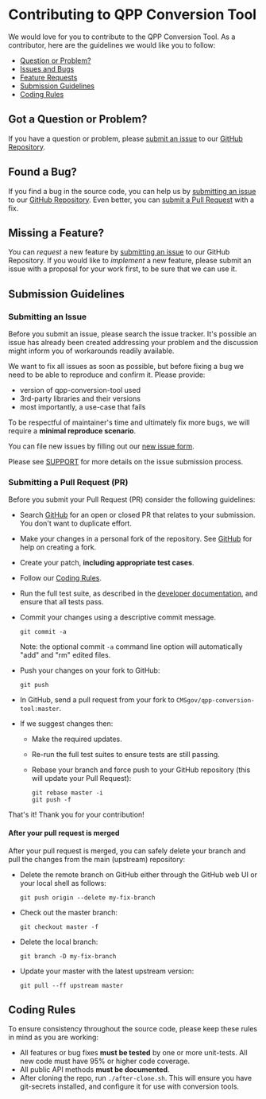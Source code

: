 # Contributing to QPP Conversion Tool

We would love for you to contribute to the QPP Conversion Tool. As a contributor, here are the guidelines we would like you to follow:

 - [Question or Problem?](#question)
 - [Issues and Bugs](#issue)
 - [Feature Requests](#feature)
 - [Submission Guidelines](#submit)
 - [Coding Rules](#rules)

## <a name="question"></a> Got a Question or Problem?
If you have a question or problem, please [submit an issue](#submit-issue) to our [GitHub Repository](https://github.com/CMSgov/qpp-conversion-tool).

## <a name="issue"></a> Found a Bug?
If you find a bug in the source code, you can help us by
[submitting an issue](#submit-issue) to our [GitHub Repository](https://github.com/CMSgov/qpp-conversion-tool). Even better, you can
[submit a Pull Request](#submit-pr) with a fix.

## <a name="feature"></a> Missing a Feature?
You can *request* a new feature by [submitting an issue](#submit-issue) to our GitHub
Repository. If you would like to *implement* a new feature, please submit an issue with
a proposal for your work first, to be sure that we can use it.

## <a name="submit"></a> Submission Guidelines

### <a name="submit-issue"></a> Submitting an Issue

Before you submit an issue, please search the issue tracker. It's possible an issue has already been created addressing your problem and the discussion might inform you of workarounds readily available.

We want to fix all issues as soon as possible, but before fixing a bug we need to be able to reproduce and confirm it. Please provide:

- version of qpp-conversion-tool used
- 3rd-party libraries and their versions
- most importantly, a use-case that fails

To be respectful of maintainer's time and ultimately fix more bugs, we will require a **minimal reproduce scenario**.

You can file new issues by filling out our [new issue form](https://github.com/CMSgov/qpp-conversion-tool/issues/new).

Please see [SUPPORT](/.github/SUPPORT.md) for more details on the issue submission process.

### <a name="submit-pr"></a> Submitting a Pull Request (PR)

Before you submit your Pull Request (PR) consider the following guidelines:

* Search [GitHub](https://github.com/CMSgov/qpp-conversion-tool/pulls) for an open or closed PR that relates to your submission. You don't want to duplicate effort.
* Make your changes in a personal fork of the repository. See [GitHub](https://help.github.com/articles/fork-a-repo/) for help on creating a fork.
* Create your patch, **including appropriate test cases**.
* Follow our [Coding Rules](#rules).
* Run the full test suite, as described in the [developer documentation][dev-doc], and ensure that all tests pass.
* Commit your changes using a descriptive commit message.

     ```shell
     git commit -a
     ```
  Note: the optional commit `-a` command line option will automatically "add" and "rm" edited files.

* Push your changes on your fork to GitHub:

    ```shell
    git push
    ```

* In GitHub, send a pull request from your fork to `CMSgov/qpp-conversion-tool:master`.
* If we suggest changes then:
  * Make the required updates.
  * Re-run the full test suites to ensure tests are still passing.
  * Rebase your branch and force push to your GitHub repository (this will update your Pull Request):

    ```shell
    git rebase master -i
    git push -f
    ```

That's it! Thank you for your contribution!

#### After your pull request is merged

After your pull request is merged, you can safely delete your branch and pull the changes
from the main (upstream) repository:

* Delete the remote branch on GitHub either through the GitHub web UI or your local shell as follows:

    ```shell
    git push origin --delete my-fix-branch
    ```

* Check out the master branch:

    ```shell
    git checkout master -f
    ```

* Delete the local branch:

    ```shell
    git branch -D my-fix-branch
    ```

* Update your master with the latest upstream version:

    ```shell
    git pull --ff upstream master
    ```

## <a name="rules"></a> Coding Rules
To ensure consistency throughout the source code, please keep these rules in mind as you are working:

* All features or bug fixes **must be tested** by one or more unit-tests. All new code must have 95% or higher code coverage.
* All public API methods **must be documented**.
* After cloning the repo, run ```./after-clone.sh```. This will ensure you have git-secrets installed, and configure it for use with conversion tools.

[git-hooks]: https://git-scm.com/book/gr/v2/Customizing-Git-Git-Hooks
[truffle-hooks]: https://github.com/clydet/truffleHog/tree/master/truffleHooks
[github]: https://github.com/CMSgov/qpp-conversion-tool
[dev-doc]: /DEVELOPER.md
